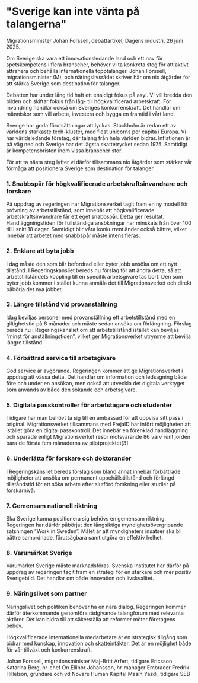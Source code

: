 # "Sverige kan inte vänta på talangerna"

Migrationsminister Johan Forssell, debattartikel, Dagens industri, 26 juni 2025.

Om Sverige ska vara ett innovationsledande land och ett nav för spetskompetens i flera branscher, behöver vi ta konkreta steg för att aktivt attrahera och behålla internationella topptalanger. Johan Forssell, migrationsminister (M), och näringslivsrådet skriver här om nio åtgärder för att stärka Sverige som destination för talanger.

Debatten har under lång tid haft ett ensidigt fokus på asyl. Vi vill bredda den bilden och skiftar fokus från låg- till högkvalificerad arbetskraft. För invandring handlar också om Sveriges konkurrenskraft. Det handlar om människor som vill arbeta, investera och bygga en framtid i vårt land.

Sverige har goda förutsättningar att lyckas. Stockholm är redan ett av världens starkaste tech-kluster, med flest unicorns per capita i Europa. Vi har världsledande företag, där talang från hela världen bidrar. Inflationen är på väg ned och Sverige har det lägsta skattetrycket sedan 1975. Samtidigt är kompetensbristen inom vissa branscher stor.

För att ta nästa steg lyfter vi därför tillsammans nio åtgärder som stärker vår förmåga att positionera Sverige som destination för talanger.

### 1. Snabbspår för högkvalificerade arbetskraftsinvandrare och forskare

På uppdrag av regeringen har Migrationsverket tagit fram en ny modell för prövning av arbetstillstånd, som innebär att högkvalificerade arbetskraftsinvandrare får ett eget snabbspår. Detta ger resultat. Handläggningstiden för fullständiga ansökningar har minskats från över 100 till i snitt 18 dagar. Samtidigt blir våra konkurrentländer också bättre, vilket innebär att arbetet med snabbspår måste intensifieras.

### 2. Enklare att byta jobb

I dag måste den som blir befordrad eller byter jobb ansöka om ett nytt tillstånd. I Regeringskansliet bereds nu förslag för att ändra detta, så att arbetstillståndets koppling till en specifik arbetsgivare tas bort. Den som byter jobb kommer i stället kunna anmäla det till Migrationsverket och direkt påbörja det nya jobbet.

### 3. Längre tillstånd vid provanställning

Idag beviljas personer med provanställning ett arbets­tillstånd med en giltighetstid på 6 månader och måste sedan ansöka om förlängning. Förslag bereds nu i Regeringskansliet om att arbetstillstånd istället kan beviljas ”minst för anställningstiden”, vilket ger Migrationsverket utrymme att bevilja längre tillstånd.

### 4. Förbättrad service till arbetsgivare

God service är avgörande. Regeringen kommer att ge Migrationsverket i uppdrag att vässa detta. Det handlar om information och ledsagning både före och under en ansökan, men också att utveckla det digitala verktyget som används av både den sökande och arbetsgivare.

### 5. Digitala passkontroller för arbetstagare och studenter

Tidigare har man behövt ta sig till en ambassad för att uppvisa sitt pass i original. Migrationsverket tillsammans med FrejaID har infört möjligheten att istället göra en digital passkontroll. Det innebär en förenklad handläggning och sparade enligt Migrationsverket resor motsvarande 86 varv runt jorden bara de första fem månaderna av pilotprojektet[3].

### 6. Underlätta för forskare och doktorander

I Regeringskansliet bereds förslag som bland annat innebär förbättrade möjligheter att ansöka om permanent uppehållstillstånd och förlängd tillståndstid för att söka arbete efter slutförd forskning eller studier på forskarnivå.

### 7. Gemensam nationell riktning

Ska Sverige kunna positionera sig behövs en gemensam riktning. Regeringen har därför påbörjat den långsiktiga myndighetsövergripande satsningen ”Work in Sweden”. Målet är att myndigheters insatser ska bli bättre samordnade, förutsägbara samt utgöra en effektiv helhet.

### 8. Varumärket Sverige

Varumärket Sverige måste marknadsföras. Svenska Institutet har därför på uppdrag av regeringen tagit fram en strategi för en starkare och mer positiv Sverigebild. Det handlar om både innovation och livskvalitet.

### 9. Näringslivet som partner

Näringslivet och politiken behöver ha en nära dialog. Regeringen kommer därför återkommande genomföra rådgivande talangforum med relevanta aktörer. Det kan bidra till att säkerställa att reformer möter företagens behov.

Högkvalificerade internationella medarbetare är en strategisk tillgång som bidrar med kunskap, innovation och skatteintäkter. Det är en möjlighet både för vår tillväxt och konkurrenskraft.

Johan Forssell, migrationsminister
Maj-Britt Arfert, tidigare Ericsson
Katarina Berg, hr-chef On
Ellinor Johansson, hr-manager Embracer
Fredrik Hillelson, grundare och vd Novare Human Kapital
Masih Yazdi, tidigare SEB
